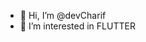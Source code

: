 - 👋 Hi, I’m @devCharif
- 👀 I’m interested in FLUTTER

<!---
devCharif/devCharif is a ✨ special ✨ repository because its `README.md` (this file) appears on your GitHub profile.
You can click the Preview link to take a look at your changes.
--->
